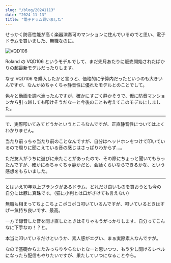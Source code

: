 ```yaml
---
slug: "/blog/20241113"
date: "2024-11-13"
title: "電子ドラム買いました"
---
```


せっかく防音性能が高く楽器演奏可のマンションに住んでいるのでと思い、電子ドラムを買いました、無職なのに。

![VQD106](https://lh3.googleusercontent.com/pw/AP1GczOZLR5TW7TKxT6sMnRCDSvJFYydSxXmJKIPGHn32sdkMO4v7Hj2jPdV9O9-lYmMpPC9qnYpt1FJs7URkkh5sRKu-48nyYUVHdv88w7VMlZN26-xR8dZLK0NjNQZO3XEIE5yc3skRQNYJo_1qI_gVEp_nQ=w908-h1614-s-no?authuser=0)

Roland の VQD106 というモデルでして、まだ先月あたりに販売開始されたばかりの超最新モデルだったりします。

なぜ VQD106 を購入したかと言うと、価格的に予算内だったというのも大きいんですが、なんかめちゃくちゃ静音性に優れたモデルとのことでして。

色々と動画を調べ漁ったんですが、確かにすごく静かそうで、仮に防音マンションから引っ越しても叩けそうだなーと今後のことも考えてこのモデルにしました。

---

で、実際叩いてみてどうかというところなんですが、正直静音性についてはよくわかりません。

当たり前っちゃ当たり前のことなんですが、自分はヘッドホンをつけて叩いているので周りに聞こえている音の感じはさっぱりわからず…。

ただ友人がうちに遊びに来たことがあったので、その際にちょっと聞いてもらったんですが、確かにめちゃくちゃ静かだと、会話くらいならできるかな、という感想をもらいました。

---

とはいえ10年以上ブランクがあるドラム、どれだけ良いものを買おうとも今の自分には豚に真珠です。（猫に小判とは口がさけても言えない）

無職も相まってちょこちょこポコポコ叩いているんですが、叩いているときはすげー気持ち良いです、最高。

一方で録音した音を聞き直したときはそりゃもうがっかりします、自分ってこんなに下手なの！？と。

本当に叩いているだけというか、素人感がエグい、まぁ実際素人なんですが。

なので基礎からまたみっちりやらないとなーと思いつつ、もう少し聞けるレベルになったら配信もやりたいですが、果たしていつになることやら。
